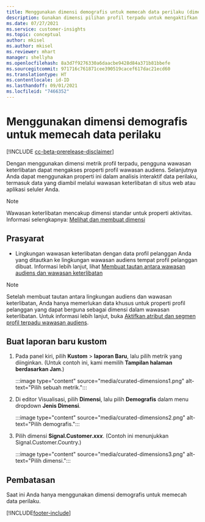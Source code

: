 ```yaml
---
title: Menggunakan dimensi demografis untuk memecah data perilaku (dimensi pilihan)
description: Gunakan dimensi pilihan profil terpadu untuk mengaktifkan properti profil pelanggan wawasan audiens.
ms.date: 07/27/2021
ms.service: customer-insights
ms.topic: conceptual
author: mkisel
ms.author: mkisel
ms.reviewer: mhart
manager: shellyha
ms.openlocfilehash: 8a3d7f9276330a6daacbe9428d84a371b81bbefe
ms.sourcegitcommit: 971716c761871cee390519cacef617dac21ecd60
ms.translationtype: HT
ms.contentlocale: id-ID
ms.lasthandoff: 09/01/2021
ms.locfileid: "7466352"
---
```

# <a name="use-demographic-dimensions-for-splitting-behavioral-data"></a>Menggunakan dimensi demografis untuk memecah data perilaku

[!INCLUDE [cc-beta-prerelease-disclaimer](includes/cc-beta-prerelease-disclaimer.md)]

Dengan menggunakan dimensi metrik profil terpadu, pengguna wawasan keterlibatan dapat mengakses properti profil wawasan audiens. Selanjutnya Anda dapat menggunakan properti ini dalam analisis interaktif data perilaku, termasuk data yang diambil melalui wawasan keterlibatan di situs web atau aplikasi seluler Anda.

>[!NOTE]
> Wawasan keterlibatan mencakup dimensi standar untuk properti aktivitas. Informasi selengkapnya: [Melihat dan membuat dimensi](dimensions.md)

## <a name="prerequisite"></a>Prasyarat

- Lingkungan wawasan keterlibatan dengan data profil pelanggan Anda yang ditautkan ke lingkungan wawasan audiens tempat profil pelanggan dibuat. Informasi lebih lanjut, lihat [Membuat tautan antara wawasan audiens dan wawasan keterlibatan](integrate-audience-insights-engagement-insights.md)

> [!NOTE]
> Setelah membuat tautan antara lingkungan audiens dan wawasan keterlibatan, Anda hanya memerlukan data khusus untuk properti profil pelanggan yang dapat berguna sebagai dimensi dalam wawasan keterlibatan. Untuk informasi lebih lanjut, buka [Aktifkan atribut dan segmen profil terpadu wawasan audiens](integrate-audience-insights-engagement-insights.md#enable-audience-insights-unified-profiles-attributes-and-segments).

## <a name="create-a-new-custom-report"></a>Buat laporan baru kustom

1. Pada panel kiri, pilih **Kustom** > **laporan Baru**, lalu pilih metrik yang diinginkan. (Untuk contoh ini, kami memilih **Tampilan halaman berdasarkan Jam**.)

    :::image type="content" source="media/curated-dimensions1.png" alt-text="Pilih sebuah metrik.":::

2. Di editor Visualisasi, pilih **Dimensi**, lalu pilih **Demografis** dalam menu dropdown **Jenis Dimensi**.

    :::image type="content" source="media/curated-dimensions2.png" alt-text="Pilih demografis.":::

3. Pilih dimensi **Signal.Customer.*xxx***. (Contoh ini menunjukkan Signal.Customer.Country.)

    :::image type="content" source="media/curated-dimensions3.png" alt-text="Pilih dimensi.":::
  
## <a name="limitations"></a>Pembatasan

Saat ini Anda hanya menggunakan dimensi demografis untuk memecah data perilaku.


[!INCLUDE[footer-include](../includes/footer-banner.md)]
